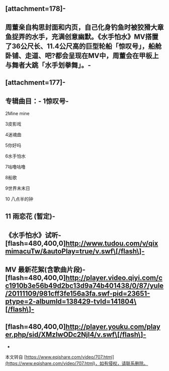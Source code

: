 \[attachment=178\]-
-
周董亲自构思封面和内页，自己化身钓鱼时被狡猾大章鱼捉弄的水手，充满创意幽默。《水手怕水》MV搭置了36公尺长、11.4公尺高的巨型轮船「惊叹号」，船舱卧铺、走道、吧?都会呈现在MV中，周董会在甲板上与舞者大跳「水手划拳舞」。-
-
\[attachment=177\]-
-
专辑曲目：-
1惊叹号-
-

2Mine mine

3皮影戏

4迷魂曲

5你好吗

6水手怕水

7咕噜咕噜

8船歌

9世界未末日

10 八点半的钟

11 雨恋花 (暂定)-
-
《水手怕水》试听-
\[flash=480,400,0\]http://www.tudou.com/v/qixmimacuTw/&autoPlay=true/v.swf\[/flash\]-
-
MV 最新花絮(含歌曲片段)-
\[flash=480,400,0\]http://player.video.qiyi.com/cc1910b3e56b49d2bc13d9a74b401438/0/87/yule/20111109/981cff3fe156a3fa.swf-pid=23651-ptype=2-albumId=138429-tvId=141804\[/flash\]-
-
\[flash=480,400,0\]http://player.youku.com/player.php/sid/XMzIwODc2NjI4/v.swf\[/flash\]-
-

-

本文转自 [https://www.eqishare.com/video/707.html](https://www.eqishare.com/video/707.html)，如有侵权，请联系删除。
